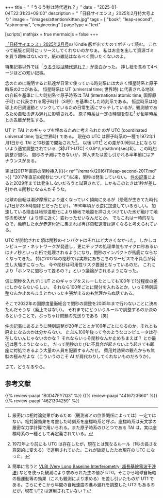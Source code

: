 +++
title = "「うるう秒は時代遅れ？」"
date =  "2025-01-04T22:31:23+09:00"
description = "「日経サイエンス」2025年2月特大号より"
image = "/images/attention/kitten.jpg"
tags = [ "book", "leap-second", "astronomy", "engineering" ]
pageType = "text"

[scripts]
  mathjax = true
  mermaidjs = false
+++

[「日経サイエンス」2025年2月号]の Kindle 版が出てたのでポチって読む。
これって紙版と同時にリリースしてくれないのかなぁ。
私はお金を出して資源ゴミを買う趣味はないので，紙の雑誌はなるべく買いたくないのよ。

特集記事以外では「[うるう秒は時代遅れ？]」が面白かった。
挿し絵を含めて4ページほどの短い記事。

念のために説明すると私達が日常で使っている時刻系には大きく恒星時系と原子時系の2つがある。
恒星時系は UT (universal time; 世界時) に代表される地球の自転を基準にした時刻系で原子時系は TAI (international atomic time; 国際原子時) に代表される電子時計（SI秒）を基準にした時刻系である。
恒星時系は地球上の日周運動とリンクしているため日常生活にマッチしているが，観測値であるため自転の進み遅れに影響される。
原子時系は一定の時間を刻む[^t1] が恒星時系との乖離が発生する。

[^t1]: 厳密には相対論効果があるため（観測者との位置関係によっては）一定ではない。相対論効果を考慮した時刻系を座標時系と呼ぶ。座標時系は天文学の厳密な力学計算で用いられる。また原子時系のひとつである TAI は，実は座標時系の一種として再定義されている。

UT と TAI とのギャップを埋めるために考えられたのが UTC (coordinated universal time; 協定世界時) である。
現在の UTC は原子時系の一種で1972年1月1日から TAI と10秒差で開始された[^utc1]。
以後 UT1[^ut1] との差が0.9秒以上にならないよう適宜調整されている（$|UT1-UTC| < 0.9^\\,\mathrm{sec}$）。
この時刻調整が閏秒。
閏秒の予測はできないが，挿入または差し引かれる半年前にはアナウンスがある。

[^ut1]: 簡単に言うと [VLBI (Very Long Baseline Interferometry; 超長基線電波干渉法)](https://www.gsi.go.jp/uchusokuchi/vlbi-about.html "VLBIとは | 国土地理院") などを使った観測により求められた生の値が UT0。そこから地球自転軸の極運動等の効果（これも観測により求める）を差し引いたものが UT1 である。さらにそこから年間の自転速度の進み遅れを調整した UT2 もあるのだが，現在 UT2 は運用されていない？

[^utc1]: 1972年より前にも UTC は存在したが，現在とは異なるルール（1秒の長さを意図的に変える）で運用されていた。これが破綻したため現在の UTC になった。

実は[2017年直前の閏秒挿入]({{< ref "/remark/2016/11/leap-second-2017.md" >}} "2017年直前の閏秒について")以来，閏秒は発生していない。
[件の記事][うるう秒は時代遅れ？]によると2029年までは発生しないだろうと試算されて，しかもこのときは1秒が差し引かれる閏秒になるんだそうな。

地球の自転は潮汐摩擦により遅くなっていく傾向にあるが（恐竜が生きてた時代は1日が23.5時間ほどだったとか），1990年頃から逆に加速しているらしい。
加速している理由は地球温暖化により極地で地殻を押さえつけていた氷が融けて地球の形状が（より球に近く）変わったせいなんだとか。
でもこれは一時的なもので，融解した水が赤道付近に集まれば再び自転速度は遅くなると考えられている。

UTC が開始された頃は閏秒のインパクトはそれほど大きくなかった。
しかしコンピュータ・ネットワークが発達し，更にチップの処理単位もマイクロ秒あるいはナノ秒といった桁で処理されるようになり，閏秒のインパクトが馬鹿にならなくなってきた。
特に2012年の閏秒では実際にあちこちのサービスで不具合が発生し大騒ぎになった。
今や閏秒は可用性リスク要因となっているのだ。
これにより「ホンマに閏秒って要るの？」という議論がされるようになった。

仮に閏秒を入れずに UT とのギャップをスルーしたとしても100年で1分程度の差にしかならないらしい。
それなら100年ごとに閏分を入れるとか，いっそ時刻調整なんか止めちまえとかいった主張が出るのも無理からぬ話である。

そこで2022年の国際度量衡総会で閏秒の調整を2035年まで行わないことに決めたんだそうな（廃止ではない）。
それまでにどういうルールで調整するのか決めるということで，ぶっちゃけ問題の先送りである（笑）

[件の記事][うるう秒は時代遅れ？]にあるように時刻調整が20年ごととか100年ごとになるのか，それとも廃止になるのかは分からない。
たぶん100年後って今のようなコンピュータは存在しないんじゃないのかな？ それならいっそ閏秒なんか止めちまえば？ とか最近は思うようになった。
だって閏秒のたびに不具合が起きないよう起きても即座に対処できるよう大量の人員を配置するんだぜ。
費用対効果の観点からも無駄の極みだよな（こういうのこそ AI が肩代わりしてくれないものだろうか）。

さて，どうなるやら。

[「日経サイエンス」2025年2月号]: https://www.amazon.co.jp/dp/B0D47FY7Q3?tag=baldandersinf-22&linkCode=ogi&th=1&psc=1 "日経サイエンス2025年2月特大号 [雑誌] | 日経サイエンス | 趣味・その他 | Kindleストア | Amazon"
[うるう秒は時代遅れ？]: https://www.nikkei-science.com/202502_100.html "うるう秒は時流遅れ？ | 日経サイエンス"

## 参考文献

{{% review-paapi "B0D47FY7Q3" %}} <!-- 「日経サイエンス」2025年2月号 -->
{{% review-paapi "4416723660" %}} <!-- 天文年鑑 2025年版 -->
{{% review-paapi "4621304259" %}} <!-- 理科年表 2020 -->
